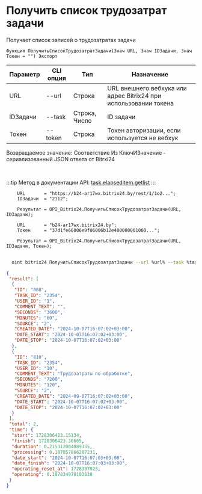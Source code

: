 ﻿---
sidebar_position: 3
---

# Получить список трудозатрат задачи
 Получает список записей о трудозатратах задачи



`Функция ПолучитьСписокТрудозатратЗадачи(Знач URL, Знач IDЗадачи, Знач Токен = "") Экспорт`

  | Параметр | CLI опция | Тип | Назначение |
  |-|-|-|-|
  | URL | --url | Строка | URL внешнего вебхука или адрес Bitrix24 при использовании токена |
  | IDЗадачи | --task | Строка, Число | ID задачи |
  | Токен | --token | Строка | Токен авторизации, если используется не вебхук |

  
  Возвращаемое значение:   Соответствие Из КлючИЗначение - сериализованный JSON ответа от Bitrxi24

<br/>

:::tip
Метод в документации API: [task.elapseditem.getlist](https://dev.1c-bitrix.ru/rest_help/tasks/task/elapseditem/getlist.php)
:::
<br/>


```bsl title="Пример кода"
    URL       = "https://b24-ar17wx.bitrix24.by/rest/1/1o2...";
    IDЗадачи  = "2112";

    Результат = OPI_Bitrix24.ПолучитьСписокТрудозатратЗадачи(URL, IDЗадачи);

    URL       = "b24-ar17wx.bitrix24.by";
    Токен     = "37d1fe66006e9f06006b12e400000001000...";

    Результат = OPI_Bitrix24.ПолучитьСписокТрудозатратЗадачи(URL, IDЗадачи, Токен);
```



```sh title="Пример команды CLI"
    
  oint bitrix24 ПолучитьСписокТрудозатратЗадачи --url %url% --task %task% --token %token%

```

```json title="Результат"
{
 "result": [
  {
   "ID": "808",
   "TASK_ID": "2354",
   "USER_ID": "1",
   "COMMENT_TEXT": "",
   "SECONDS": "3600",
   "MINUTES": "60",
   "SOURCE": "2",
   "CREATED_DATE": "2024-10-07T16:07:02+03:00",
   "DATE_START": "2024-10-07T16:07:02+03:00",
   "DATE_STOP": "2024-10-07T16:07:02+03:00"
  },
  {
   "ID": "810",
   "TASK_ID": "2354",
   "USER_ID": "10",
   "COMMENT_TEXT": "Трудозатраты по обработке",
   "SECONDS": "7200",
   "MINUTES": "120",
   "SOURCE": "2",
   "CREATED_DATE": "2024-09-07T16:07:02+03:00",
   "DATE_START": "2024-10-07T16:07:02+03:00",
   "DATE_STOP": "2024-10-07T16:07:02+03:00"
  }
 ],
 "total": 2,
 "time": {
  "start": 1728306423.15134,
  "finish": 1728306423.36665,
  "duration": 0.215312004089355,
  "processing": 0.187857866287231,
  "date_start": "2024-10-07T16:07:03+03:00",
  "date_finish": "2024-10-07T16:07:03+03:00",
  "operating_reset_at": 1728307023,
  "operating": 0.187834978103638
 }
}
```
